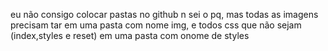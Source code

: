 eu não consigo colocar pastas no github n sei o pq, mas todas as imagens precisam tar em uma pasta com nome img, e todos css que não sejam (index,styles e reset) em uma pasta com onome de styles
